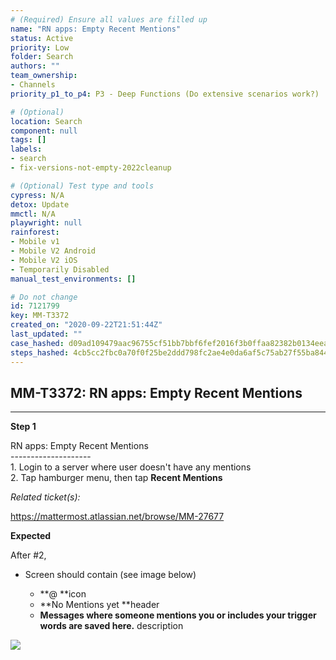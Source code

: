 ```yaml
---
# (Required) Ensure all values are filled up
name: "RN apps: Empty Recent Mentions"
status: Active
priority: Low
folder: Search
authors: ""
team_ownership: 
- Channels
priority_p1_to_p4: P3 - Deep Functions (Do extensive scenarios work?)

# (Optional)
location: Search
component: null
tags: []
labels: 
- search
- fix-versions-not-empty-2022cleanup

# (Optional) Test type and tools
cypress: N/A
detox: Update
mmctl: N/A
playwright: null
rainforest: 
- Mobile v1
- Mobile V2 Android
- Mobile V2 iOS
- Temporarily Disabled
manual_test_environments: []

# Do not change
id: 7121799
key: MM-T3372
created_on: "2020-09-22T21:51:44Z"
last_updated: ""
case_hashed: d09ad109479aac96755cf51bb7bbf6fef2016f3b0ffaa82382b0134eea1c0fe2fd7e4870879bf75471030e6de00e73e9
steps_hashed: 4cb5cc2fbc0a70f0f25be2ddd798fc2ae4e0da6af5c75ab27f55ba844d8fe5762f59455f47922af6b61a7b04f874ba21
---
```


<!-- (Auto-generated) Based on frontmatter's "key" and "name" -->

## MM-T3372: RN apps: Empty Recent Mentions

---

**Step 1**

RN apps: Empty Recent Mentions\
\--------------------\
1\. Login to a server where user doesn't have any mentions\
2\. Tap hamburger menu, then tap **Recent Mentions**

_Related ticket(s):_

<https://mattermost.atlassian.net/browse/MM-27677>

**Expected**

After #2,

- Screen should contain (see image below)

  - \*\*@ \*\*icon
  - \*\*No Mentions yet \*\*header
  - **Messages where someone mentions you or includes your trigger words are saved here.** description

![](https://smartbear-tm4j-prod-us-west-2-attachment-rich-text.s3.us-west-2.amazonaws.com/embedded-f3277290f945470c4add5d21ef3dc7ca7b74388fc7152bfb6b99ae58c66a95a8-1600811490262-IMG_0280.PNG)
